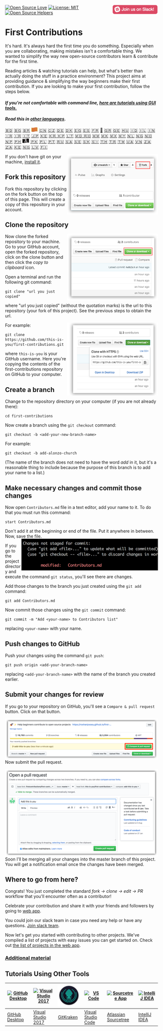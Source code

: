 [![Open Source Love](https://firstcontributions.github.io/open-source-badges/badges/open-source-v1/open-source.svg)](https://github.com/firstcontributions/open-source-badges)
[<img align="right" width="150" src="assets/join-slack-team.png">](https://join.slack.com/t/firstcontributors/shared_invite/enQtNjkxNzQwNzA2MTMwLTVhMWJjNjg2ODRlNWZhNjIzYjgwNDIyZWYwZjhjYTQ4OTBjMWM0MmFhZDUxNzBiYzczMGNiYzcxNjkzZDZlMDM)
[![License: MIT](https://img.shields.io/badge/License-MIT-green.svg)](https://opensource.org/licenses/MIT)
[![Open Source Helpers](https://www.codetriage.com/roshanjossey/first-contributions/badges/users.svg)](https://www.codetriage.com/roshanjossey/first-contributions)


# First Contributions

It's hard. It's always hard the first time you do something. Especially when you are collaborating, making mistakes isn't a comfortable thing. We wanted to simplify the way new open-source contributors learn & contribute for the first time.

Reading articles & watching tutorials can help, but what's better than actually doing the stuff in a practice environment? This project aims at providing guidance & simplifying the way beginners make their first contribution. If you are looking to make your first contribution, follow the steps below.

#### *If you're not comfortable with command line, [here are tutorials using GUI tools.]( #tutorials-using-other-tools )*

#### *Read this in [other languages](translations/Translations.md).*

[:bangladesh:](translations/README.bn.md)
[🇧🇬](translations/README.bg.md)
[🇧🇷](translations/README.pt_br.md)
[<img src="assets/catalan1.png" width="22">](translations/README.ca.md)
[🇨🇳](translations/README.chs.md)
[🇨🇿](translations/README.cs.md)
[🇩🇪](translations/README.de.md)
[🇩🇰](translations/README.da.md)
[🇪🇬](translations/README.eg.md)
[🇪🇸](translations/README.es.md)
[🇫🇷](translations/README.fr.md)
[🏴](translations/README.gl.md)
[🇬🇷](translations/README.gr.md)
[🇬🇪](translations/README.ge.md)
[🇭🇺](translations/README.hu.md)
[🇮🇩](translations/README.id.md)
[🇮🇱](translations/README.hb.md)
[🇮🇳](translations/Translations.md)
[🇮🇷](translations/README.fa.md)
[🇮🇷](translations/README.fa.en.md)
[🇮🇹](translations/README.it.md)
[🇯🇵](translations/README.ja.md)
[🇰🇪](translations/README.kws.md)
[🇰🇷 🇰🇵](translations/README.ko.md)
[🇱🇹](translations/README.lt.md)
[🇲🇩 🇷🇴](translations/README.ro.md)
[🇲🇲](translations/README.mm_unicode.md)
[🇲🇰](translations/README.mk.md)
[🇲🇽](translations/README.mx.md)
[🇲🇾](translations/README.my.md)
[🇳🇱](translations/README.nl.md)
[🇳🇬](translations/README.igb.md)
[🇳🇴](translations/README.no.md)
[🇳🇵](translations/README.np.md)
[🇵🇭](translations/README.tl.md)
[<img src="assets/pirate.png" width="22">](translations/README.en-pirate.md)
[🇵🇰](translations/README.ur.md)
[🇵🇱](translations/README.pl.md)
[🇵🇹](translations/README.pt-pt.md)
[🇷🇺](translations/README.ru.md)
[🇸🇦](translations/README.ar.md)
[🇸🇪](translations/README.se.md)
[:slovakia:](translations/README.slk.md)
[:slovenia:](translations/README.sl.md)
[🇹🇭](translations/README.th.md)
[🇹🇷](translations/README.tr.md)
[🇹🇼](translations/README.cht.md)
[🇺🇦](translations/README.ua.md)
[🇻🇳](translations/README.vn.md)
[🇿🇦](translations/README.zul.md)
[🇿🇦](translations/README.afk.md)
[🇰🇪](translations/README.kws.md)
[🇳🇬](translations/README.igb.md)
[🇱🇻](translations/README.lv.md)
[🇫🇮](translations/README.fi.md)



<img align="right" width="300" src="assets/fork.png" alt="fork this repository" />

If you don't have git on your machine, [install it]( https://help.github.com/articles/set-up-git/).

## Fork this repository

Fork this repository by clicking on the fork button on the top of this page.
This will create a copy of this repository in your account.

## Clone the repository

<img align="right" width="300" src="assets/clone.png" alt="clone this repository" />

Now clone the forked repository to your machine. Go to your GitHub account, open the forked repository, click on the clone button and then click the *copy to clipboard* icon.

Open a terminal and run the following git command:

```
git clone "url you just copied"
```
where "url you just copied" (without the quotation marks) is the url to this repository (your fork of this project). See the previous steps to obtain the url.

<img align="right" width="300" src="assets/copy-to-clipboard.png" alt="copy URL to clipboard" />

For example:
```
git clone https://github.com/this-is-you/first-contributions.git
```
where `this-is-you` is your GitHub username. Here you're copying the contents of the first-contributions repository on GitHub to your computer.

## Create a branch

Change to the repository directory on your computer (if you are not already there):

```
cd first-contributions
```
Now create a branch using the `git checkout` command:
```
git checkout -b <add-your-new-branch-name>
```

For example:
```
git checkout -b add-alonzo-church
```
(The name of the branch does not need to have the word *add* in it, but it's a reasonable thing to include because the purpose of this branch is to add your name to a list.)

## Make necessary changes and commit those changes

Now open `Contributors.md` file in a text editor, add your name to it. To do that you must run this command:
```
start Contributors.md
```
Don't add it at the beginning or end of the file. Put it anywhere in between. Now, save the file.
<img align="right" width="450" src="assets/git-status.png" alt="git status" />


If you go to the project directory and execute the command `git status`, you'll see there are changes.


Add those changes to the branch you just created using the `git add` command:

```
git add Contributors.md
```

Now commit those changes using the `git commit` command:
```
git commit -m "Add <your-name> to Contributors list"
```
replacing `<your-name>` with your name.

## Push changes to GitHub

Push your changes using the command `git push`:
```
git push origin <add-your-branch-name>
```
replacing `<add-your-branch-name>` with the name of the branch you created earlier.

## Submit your changes for review

If you go to your repository on GitHub, you'll see a  `Compare & pull request` button. Click on that button.

<img style="float: right;" src="assets/compare-and-pull.png" alt="create a pull request" />

Now submit the pull request.

<img style="float: right;" src="assets/submit-pull-request.png" alt="submit pull request" />

Soon I'll be merging all your changes into the master branch of this project. You will get a notification email once the changes have been merged.

## Where to go from here?

Congrats!  You just completed the standard _fork -> clone -> edit -> PR_ workflow that you'll encounter often as a contributor!

Celebrate your contribution and share it with your friends and followers by going to [web app](https://firstcontributions.github.io/#social-share).

You could join our slack team in case you need any help or have any questions. [Join slack team](https://join.slack.com/t/firstcontributors/shared_invite/enQtNjkxNzQwNzA2MTMwLTVhMWJjNjg2ODRlNWZhNjIzYjgwNDIyZWYwZjhjYTQ4OTBjMWM0MmFhZDUxNzBiYzczMGNiYzcxNjkzZDZlMDM).

Now let's get you started with contributing to other projects. We've compiled a list of projects with easy issues you can get started on. Check out [the list of projects in the web app](https://firstcontributions.github.io/#project-list).

### [Additional material](additional-material/git_workflow_scenarios/additional-material.md)


## Tutorials Using Other Tools

| <a href="github-desktop-tutorial.md"><img alt="GitHub Desktop" src="https://desktop.github.com/images/desktop-icon.svg" width="100"></a> | <a href="github-windows-vs2017-tutorial.md"><img alt="Visual Studio 2017" src="https://upload.wikimedia.org/wikipedia/commons/c/cd/Visual_Studio_2017_Logo.svg" width="100"></a> | <a href="gitkraken-tutorial.md"><img alt="GitKraken" src="./assets/gk-icon.png" width="100"></a> | <a href="github-windows-vs-code-tutorial.md"><img alt="VS Code" src="https://upload.wikimedia.org/wikipedia/commons/2/2d/Visual_Studio_Code_1.18_icon.svg" width=100></a> | <a href="sourcetree-macos-tutorial.md"><img alt="Sourcetree App" src="https://wac-cdn.atlassian.com/dam/jcr:81b15cde-be2e-4f4a-8af7-9436f4a1b431/Sourcetree-icon-blue.svg" width=100></a> | <a href="github-windows-intellij-tutorial.md"><img alt="IntelliJ IDEA" src="https://upload.wikimedia.org/wikipedia/commons/d/d5/IntelliJ_IDEA_Logo.svg" width=100></a> |
| ------------------------------------------------------------ | ------------------------------------------------------------ | ------------------------------------------------------------ | ------------------------------------------------------------ | ------------------------------------------------------------ | ------------------------------------------------------------ |
| [GitHub Desktop](github-desktop-tutorial.md)                 | [Visual Studio 2017](github-windows-vs2017-tutorial.md)      | [GitKraken](gitkraken-tutorial.md)                           | [Visual Studio Code](github-windows-vs-code-tutorial.md)     | [Atlassian Sourcetree](sourcetree-macos-tutorial.md)         | [IntelliJ IDEA](github-windows-intellij-tutorial.md)         |

